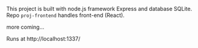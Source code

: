 
This project is built with node.js framework Express and database SQLite. Repo `proj-frontend` handles front-end (React).

more coming...

Runs at http://localhost:1337/
